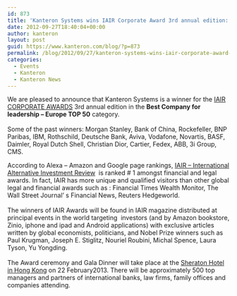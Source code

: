 ```yaml
---
id: 873
title: 'Kanteron Systems wins IAIR Corporate Award 3rd annual edition: Best Company for leadership – Europe'
date: 2012-09-27T18:40:04+00:00
author: kanteron
layout: post
guid: https://www.kanteron.com/blog/?p=873
permalink: /blog/2012/09/27/kanteron-systems-wins-iair-corporate-award-3rd-annual-edition-best-company-for-leadership-europe/
categories:
  - Events
  - Kanteron
  - Kanteron News
---
```

We are pleased to announce that Kanteron Systems is a winner for the <a title="https://www.iairawards.com" href="https://www.iairawards.com" target="_blank">IAIR CORPORATE AWARDS</a> 3rd annual edition in the **Best Company for leadership – Europe TOP 50** category.  
   
Some of the past winners: Morgan Stanley, Bank of China, Rockefeller, BNP Paribas, IBM, Rothschild, Deutsche Bank, Aviva, Vodafone, Novartis, BASF, Daimler, Royal Dutch Shell, Christian Dior, Cartier, Fedex, ABB, 3i Group, CMS.

According to Alexa – Amazon and Google page rankings, <a title="https://www.iaireview.org" href="https://www.iaireview.org" target="_blank">IAIR – International Alternative Investment Review</a>  is ranked # 1 amongst financial and legal awards. In fact, IAIR has more unique and qualified visitors than other global legal and financial awards such as : Financial Times Wealth Monitor, The Wall Street Journal’ s Financial News, Reuters Hedgeworld.  
   
The winners of IAIR Awards will be found in IAIR magazine distributed at principal events in the world targeting  investors (and by Amazon bookstore, Zinio, iphone and ipad and Android applications) with exclusive articles written by global economists, politicians, and Nobel Prize winners such as  Paul Krugman, Joseph E. Stiglitz, Nouriel Roubini, Michal Spence, Laura Tyson, Yu Yongding.  
   
The Award ceremony and Gala Dinner will take place at the <a title="https://www.starwoodhotels.com/sheraton/property/overview/index.html?propertyID=482" href="https://www.starwoodhotels.com/sheraton/property/overview/index.html?propertyID=482" target="_blank">Sheraton Hotel in Hong Kong</a> on 22 February2013. There will be approximately 500 top managers and partners of international banks, law firms, family offices and companies attending.